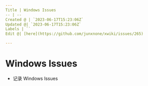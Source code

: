 ```yaml
---
Title | Windows Issues
-- | --
Created @ | `2023-06-17T15:23:06Z`
Updated @| `2023-06-17T15:23:06Z`
Labels | ``
Edit @| [here](https://github.com/junxnone/xwiki/issues/265)

---
```

# Windows Issues
- 记录 Windows Issues

